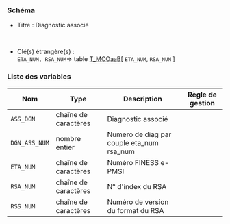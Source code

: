 ### Schéma


- Titre : Diagnostic associé
<br />



- Clé(s) étrangère(s) : <br />
`ETA_NUM, RSA_NUM`=> table [T_MCOaaB](/tables/T_MCOaaB)[ `ETA_NUM`, `RSA_NUM` ]<br />

 
### Liste des variables

Nom | Type | Description | Règle de gestion
-|-|-|-
`ASS_DGN`| chaîne de caractères |Diagnostic associé||
`DGN_ASS_NUM`| nombre entier |Numero de diag par couple eta_num rsa_num||
`ETA_NUM`| chaîne de caractères |Numéro FINESS e-PMSI||
`RSA_NUM`| chaîne de caractères |N° d'index du RSA ||
`RSS_NUM`| chaîne de caractères |Numéro de version du format du RSA||